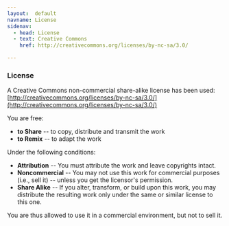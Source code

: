 ```yaml
---
layout:  default
navname: License
sidenav:
  - head: License
  - text: Creative Commons
    href: http://creativecommons.org/licenses/by-nc-sa/3.0/

---
```


### License

A Creative Commons non-commercial share-alike license has been used: <br/>
[http://creativecommons.org/licenses/by-nc-sa/3.0/](http://creativecommons.org/licenses/by-nc-sa/3.0/)

You are free:
- **to Share** -- to copy, distribute and transmit the work
- **to Remix** --  to adapt the work

Under the following conditions:
- **Attribution** -- You must attribute the work and leave copyrights intact.
- **Noncommercial** -- You may not use this work for commercial purposes
  (i.e., sell it) -- unless you get the licensor's permission.
- **Share Alike** -- If you alter, transform, or build upon this work, you
  may distribute the resulting work only under the same or similar license
  to this one.

You are thus allowed to use it in a commercial environment, but not to sell
it.

